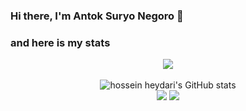 ### Hi there, I'm Antok Suryo Negoro 👋

### and here is my stats
<p align="center"><img src="https://www.codewars.com/users/antoksuryonegoro/badges/large"/><br /><br />
  <img src="https://github-readme-stats.vercel.app/api?username=antoksuryonegoro&show_icons=true&include_all_commits=true&theme=monokai" alt="hossein heydari's GitHub stats" /><br />
  <img src="https://github-readme-streak-stats.herokuapp.com/?user=antoksuryonegoro&theme=monokai"/>
  <img src="https://github-readme-stats.vercel.app/api/top-langs/?username=antoksuryonegoro&layout=compact&theme=monokai&langs_count=12"/><br />
</p>

<!--
**antoksuryonegoro/antoksuryonegoro** is a ✨ _special_ ✨ repository because its `README.md` (this file) appears on your GitHub profile.

Here are some ideas to get you started:

- 🔭 I’m currently working on ...
- 🌱 I’m currently learning ...
- 👯 I’m looking to collaborate on ...
- 🤔 I’m looking for help with ...
- 💬 Ask me about ...
- 📫 How to reach me: ...
- 😄 Pronouns: ...
- ⚡ Fun fact: ...
-->
